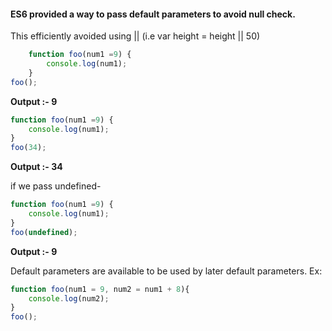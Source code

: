 #### ES6 provided a way to pass default parameters to avoid null check.
This efficiently avoided using || (i.e var height = height || 50)

```javascript
    function foo(num1 =9) {
        console.log(num1);
    }
foo();
```
**Output :- 9**
```javascript
function foo(num1 =9) {
    console.log(num1);
}
foo(34);
```
**Output :- 34**

if we pass undefined-

```javascript
function foo(num1 =9) {
    console.log(num1);
}
foo(undefined);
```
**Output :- 9**

Default parameters are available to be used by later default parameters.
Ex:
```javascript
function foo(num1 = 9, num2 = num1 + 8){
    console.log(num2);
}
foo();
```